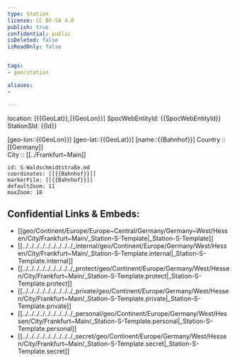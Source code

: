 ```yaml
---
type: Station
license: CC BY-SA 4.0
publish: true
confidential: public
isDeleted: false
isReadOnly: false


tags:
- geo/station

aliases:
- 

---
```

location: [{{GeoLat}},{{GeoLon}}] 
SpocWebEntityId: {{SpocWebEntityId}}
StationSId: {{Id}}

[geo-lon::{{GeoLon}}] 
[geo-lat::{{GeoLat}}] 
[name::{{Bahnhof}}] 
Country :: [[Germany]]  
City :: [[../Frankfurt~Main]]  

```leaflet
id: S-Waldschmidtstraße.md
coordinates: [[{{Bahnhof}}]] 
markerFile: [[{{Bahnhof}}]] 
defaultZoom: 11 
maxZoom: 18
```



## Confidential Links & Embeds: 
- [[geo/Continent/Europe/Europe~Central/Germany/Germany~West/Hessen/City/Frankfurt~Main/_Station-S-Template|_Station-S-Template]] 
- [[../../../../../../../../../_internal/geo/Continent/Europe/Germany/West/Hessen/City/Frankfurt~Main/_Station-S-Template.internal|_Station-S-Template.internal]] 
- [[../../../../../../../../../_protect/geo/Continent/Europe/Germany/West/Hessen/City/Frankfurt~Main/_Station-S-Template.protect|_Station-S-Template.protect]] 
- [[../../../../../../../../../_private/geo/Continent/Europe/Germany/West/Hessen/City/Frankfurt~Main/_Station-S-Template.private|_Station-S-Template.private]] 
- [[../../../../../../../../../_personal/geo/Continent/Europe/Germany/West/Hessen/City/Frankfurt~Main/_Station-S-Template.personal|_Station-S-Template.personal]] 
- [[../../../../../../../../../_secret/geo/Continent/Europe/Germany/West/Hessen/City/Frankfurt~Main/_Station-S-Template.secret|_Station-S-Template.secret]] 
